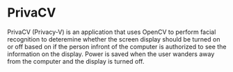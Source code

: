 # PrivaCV

PrivaCV (Privacy-V) is an application that uses OpenCV to perform facial recognition to deteremine whether the screen display should be turned on or off based on if the person infront of the computer is authorized to see the information on the display. 
Power is saved when the user wanders away from the computer and the display is turned off. 
